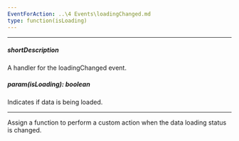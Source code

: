 ```yaml
---
EventForAction: ..\4 Events\loadingChanged.md
type: function(isLoading)
---
```

---
##### shortDescription
A handler for the loadingChanged event.

##### param(isLoading): boolean
Indicates if data is being loaded.

---
Assign a function to perform a custom action when the data loading status is changed.